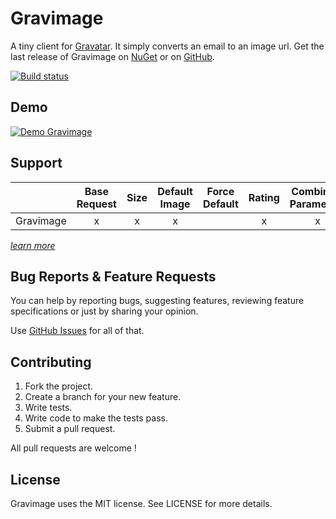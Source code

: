 # Gravimage

A tiny client for [Gravatar](https://secure.gravatar.com/). It simply converts an email to an image url. Get the last release of Gravimage on [NuGet](https://www.nuget.org/packages/Gravimage/) or on [GitHub](https://github.com/aloisdg/Gravimage/releases).

[![Build status](https://ci.appveyor.com/api/projects/status/d2tsap91qd3kyec3?svg=true)](https://ci.appveyor.com/project/aloisdg/gravimage)

## Demo

[![Demo Gravimage](https://j.gifs.com/KRa8oP.gif)](https://www.youtube.com/watch?v=V9Tj5d8X1LI)

## Support

|           | Base Request | Size | Default Image  | Force Default | Rating | Combining Parameters | Secure Requests |
| ----------|:---------:|:---------:|:---------:|:---------:|:---------:|:---------:|:---------:|
| Gravimage |     x     |     x     |     x    |          |     x    |    x     |    x     |

_[learn more](https://secure.gravatar.com/site/implement/images/)_

## Bug Reports & Feature Requests

You can help by reporting bugs, suggesting features, reviewing feature specifications or just by sharing your opinion.

Use [GitHub Issues](https://github.com/aloisdg/Gravimage/issues) for all of that.

## Contributing

1. Fork the project.
2. Create a branch for your new feature.
3. Write tests.
4. Write code to make the tests pass.
5. Submit a pull request.

All pull requests are welcome !

## License

Gravimage uses the MIT license. See LICENSE for more details.
